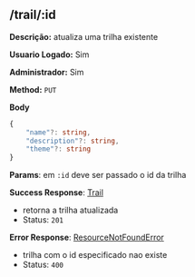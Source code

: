 ## /trail/:id

**Descrição:** atualiza uma trilha existente

**Usuario Logado:** Sim

**Administrador:** Sim

**Method:** `PUT`

**Body**

```typescript
{
    "name"?: string,
    "description"?: string,
    "theme"?: string
}
```

**Params**: em `:id` deve ser passado o id da trilha

**Success Response**: [Trail](../../../../src/domain/trilhas/@entities/trail.ts)
- retorna a trilha atualizada
- Status: `201`

**Error Response**: [ResourceNotFoundError](../../../../src/core/errors/resource-not-found-error.ts)
- trilha com o id especificado nao existe
- Status: `400`